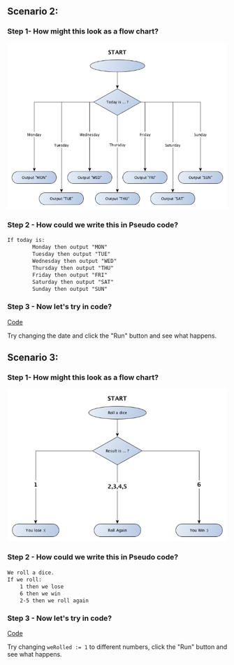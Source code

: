 ## Scenario 2:

### Step 1- How might this look as a flow chart?

![Scenario 2](resources/ep02s02.png)

### Step 2 - How could we write this in Pseudo code?

```
If today is:
		Monday then output "MON"
		Tuesday then output "TUE"
		Wednesday then output "WED"
		Thursday then output "THU"
		Friday then output "FRI"
		Saturday then output "SAT"
		Sunday then output "SUN"
```

### Step 3 - Now let's try in code?

[Code](https://play.golang.org/p/bA8YEl3_-d)

Try changing the date and click the "Run" button and see what happens.

## Scenario 3:

### Step 1- How might this look as a flow chart?

![Scenario 2](resources/ep02s03.png)

### Step 2 - How could we write this in Pseudo code?

```
We roll a dice.
If we roll:
	1 then we lose
	6 then we win
	2-5 then we roll again
```

### Step 3 - Now let's try in code?

[Code](https://play.golang.org/p/v8p8ZnvHUz)

Try changing `weRolled := 1` to different numbers, click the "Run" button and see what happens.
